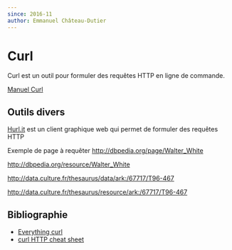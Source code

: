 ```yaml
---
since: 2016-11
author: Emmanuel Château-Dutier
---
```


# Curl

Curl est un outil pour formuler des requêtes HTTP en ligne de commande.

[Manuel Curl](http://curl.haxx.se/docs/manpage.html)

## Outils divers

[Hurl.it](http://www.hurl.it) est un client graphique web qui permet de formuler des requêtes HTTP

Exemple de page à requêter
http://dbpedia.org/page/Walter_White

http://dbpedia.org/resource/Walter_White

http://data.culture.fr/thesaurus/data/ark:/67717/T96-467

http://data.culture.fr/thesaurus/resource/ark:/67717/T96-467



## Bibliographie

- [Everything curl](https://www.gitbook.com/book/bagder/everything-curl/details)
- [curl HTTP cheat sheet](http://bagder.github.io/curl-cheat-sheet/http-sheet.html)
